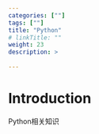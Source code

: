 ```yaml
---
categories: [""] 
tags: [""] 
title: "Python"
# linkTitle: ""
weight: 23
description: >
  
---
```


# Introduction
Python相关知识
